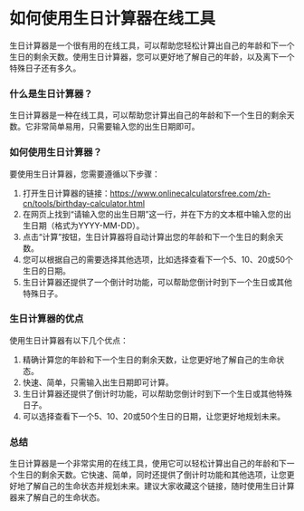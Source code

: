 如何使用生日计算器在线工具
=============

生日计算器是一个很有用的在线工具，可以帮助您轻松计算出自己的年龄和下一个生日的剩余天数。使用生日计算器，您可以更好地了解自己的年龄，以及离下一个特殊日子还有多久。

### 什么是生日计算器？

生日计算器是一种在线工具，可以帮助您计算出自己的年龄和下一个生日的剩余天数。它非常简单易用，只需要输入您的出生日期即可。

### 如何使用生日计算器？

要使用生日计算器，您需要遵循以下步骤：

1. 打开生日计算器的链接：<https://www.onlinecalculatorsfree.com/zh-cn/tools/birthday-calculator.html>
2. 在网页上找到“请输入您的出生日期”这一行，并在下方的文本框中输入您的出生日期（格式为YYYY-MM-DD）。
3. 点击“计算”按钮，生日计算器将自动计算出您的年龄和下一个生日的剩余天数。
4. 您可以根据自己的需要选择其他选项，比如选择查看下一个5、10、20或50个生日的日期。
5. 生日计算器还提供了一个倒计时功能，可以帮助您倒计时到下一个生日或其他特殊日子。

### 生日计算器的优点

使用生日计算器有以下几个优点：

1. 精确计算您的年龄和下一个生日的剩余天数，让您更好地了解自己的生命状态。
2. 快速、简单，只需输入出生日期即可计算。
3. 生日计算器还提供了倒计时功能，可以帮助您倒计时到下一个生日或其他特殊日子。
4. 可以选择查看下一个5、10、20或50个生日的日期，让您更好地规划未来。

### 总结

生日计算器是一个非常实用的在线工具，使用它可以轻松计算出自己的年龄和下一个生日的剩余天数。它快速、简单，同时还提供了倒计时功能和其他选项，让您更好地了解自己的生命状态并规划未来。建议大家收藏这个链接，随时使用生日计算器来了解自己的生命状态。